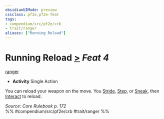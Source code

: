 ```yaml
---
obsidianUIMode: preview
cssclass: pf2e,pf2e-feat
tags:
- compendium/src/pf2e/crb
- trait/ranger
aliases: ["Running Reload"]
---
```

# Running Reload  [>](rules/core-rulebook/chapter-9-playing-the-game.md#Actions "Single Action") *Feat 4*  
[ranger](rules/traits/ranger.md)  

- **Activity** Single Action

You can reload your weapon on the move. You [Stride](rules/actions/stride.md), [Step](rules/actions/step.md), or [Sneak](rules/actions/sneak.md), then [Interact](rules/actions/interact.md) to reload.

*Source: Core Rulebook p. 172*  
%% #compendium/src/pf2e/crb #trait/ranger %%
